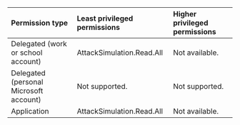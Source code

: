 |Permission type|Least privileged permissions|Higher privileged permissions|
|:---|:---|:---|
|Delegated (work or school account)|AttackSimulation.Read.All|Not available.|
|Delegated (personal Microsoft account)|Not supported.|Not supported.|
|Application|AttackSimulation.Read.All|Not available.|